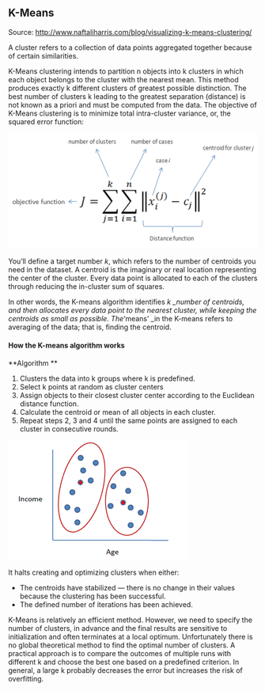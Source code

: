 ## K-Means

Source: http://www.naftaliharris.com/blog/visualizing-k-means-clustering/

A cluster refers to a collection of data points aggregated together because of certain similarities.

K-Means clustering intends to partition n objects into k clusters in which each object belongs to the cluster with the nearest mean. This method produces exactly k different clusters of greatest possible distinction. The best number of clusters k leading to the greatest separation \(distance\) is not known as a priori and must be computed from the data. The objective of K-Means clustering is to minimize total intra-cluster variance, or, the squared error function:

![](/assets/kmeans.png)

You’ll define a target number _k_, which refers to the number of centroids you need in the dataset. A centroid is the imaginary or real location representing the center of the cluster. Every data point is allocated to each of the clusters through reducing the in-cluster sum of squares.

In other words, the K-means algorithm identifies _k \_number of centroids, and then allocates every data point to the nearest cluster, while keeping the centroids as small as possible. The_‘means’ \_in the K-means refers to averaging of the data; that is, finding the centroid.

#### **How the K-means algorithm works**

**Algorithm        **

1. Clusters the data into k groups where k  is predefined.
2. Select k points at random as cluster centers
3. Assign objects to their closest cluster center according to the Euclidean distance function.
4. Calculate the centroid or mean of all objects in each cluster.
5. Repeat steps 2, 3 and 4 until the same points are assigned to each cluster in consecutive rounds.

![](/assets/k-means1.png)

It halts creating and optimizing clusters when either:

* The centroids have stabilized — there is no change in their values because the clustering has been successful.
* The defined number of iterations has been achieved.

K-Means is relatively an efficient method. However, we need to specify the number of clusters, in advance and the final results are sensitive to initialization and often terminates at a local optimum. Unfortunately there is no global theoretical method to find the optimal number of clusters. A practical approach is to compare the outcomes of multiple runs with different k and choose the best one based on a predefined criterion. In general, a large k probably decreases the error but increases the risk of overfitting.

